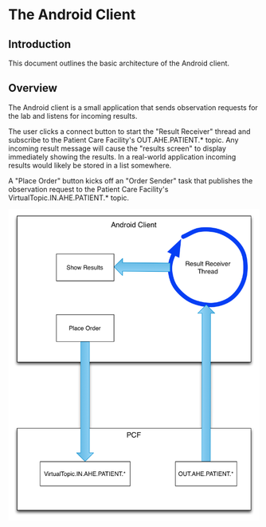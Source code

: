 The Android Client
========
Introduction
--------
This document outlines the basic architecture of the Android client.

Overview
--------
The Android client is a small application that sends observation requests for the lab and listens for incoming results.

The user clicks a connect button to start the "Result Receiver" thread and subscribe to the Patient Care Facility's OUT.AHE.PATIENT.\* topic. Any incoming result message will cause the "results screen" to display immediately showing the results. In a real-world application incoming results would likely be stored in a list somewhere.

A "Place Order" button kicks off an "Order Sender" task that publishes the observation request to the Patient Care Facility's VirtualTopic.IN.AHE.PATIENT.\* topic.


![Overview Image](./android.png "Architectural Overview")
